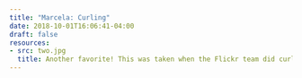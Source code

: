 ```yaml
---
title: "Marcela: Curling"
date: 2018-10-01T16:06:41-04:00
draft: false
resources:
- src: two.jpg
  title: Another favorite! This was taken when the Flickr team did curling. I was lucky to be in Cindy’s team—she made all of us these awesome Flickr-themed capes!
---
```

